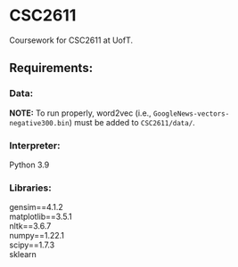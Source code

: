 # CSC2611
Coursework for CSC2611 at UofT.

## Requirements:

### Data:

**NOTE:** To run properly, word2vec (i.e., ``GoogleNews-vectors-negative300.bin``) must be added to ``CSC2611/data/``.

### Interpreter:
Python 3.9

### Libraries:
gensim==4.1.2  
matplotlib==3.5.1  
nltk==3.6.7   
numpy==1.22.1  
scipy==1.7.3  
sklearn  

